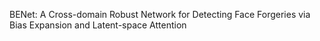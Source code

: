 BENet: A Cross-domain Robust Network for Detecting Face Forgeries via Bias Expansion and Latent-space Attention